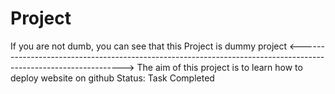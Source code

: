 # Project
If you are not dumb, you can see that this Project is dummy project
<---------------------------------------------------------------------------------------------------------------->
The aim of this project is to learn how to deploy website on github
Status: Task Completed
